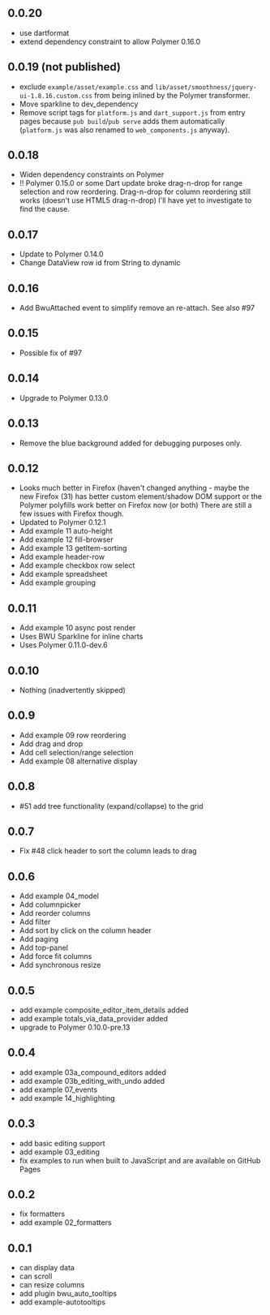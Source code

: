 ## 0.0.20
- use dartformat
- extend dependency constraint to allow Polymer 0.16.0

## 0.0.19 (not published)
- exclude `example/asset/example.css` and
`lib/asset/smoothness/jquery-ui-1.8.16.custom.css` from being inlined by the
Polymer transformer.
- Move sparkline to dev_dependency
- Remove script tags for `platform.js` and `dart_support.js` from entry pages
because `pub build`/`pub serve` adds them automatically (`platform.js` was also
renamed to `web_components.js` anyway).

## 0.0.18
- Widen dependency constraints on Polymer
- !! Polymer 0.15.0 or some Dart update broke drag-n-drop for range selection and
 row reordering. Drag-n-drop for column reordering still works (doesn't use HTML5
 drag-n-drop) I'll have yet to investigate to find the cause.
## 0.0.17
- Update to Polymer 0.14.0
- Change DataView row id from String to dynamic

## 0.0.16
- Add BwuAttached event to simplify remove an re-attach. See also #97

## 0.0.15
- Possible fix of #97

## 0.0.14
- Upgrade to Polymer 0.13.0

## 0.0.13
- Remove the blue background added for debugging purposes only.

## 0.0.12
- Looks much better in Firefox (haven't changed anything -
maybe the new Firefox (31) has better custom element/shadow DOM support
or the Polymer polyfills work better on Firefox now (or both)
There are still a few issues with Firefox though.
- Updated to Polymer 0.12.1
- Add example 11 auto-height
- Add example 12 fill-browser
- Add example 13 getItem-sorting
- Add example header-row
- Add example checkbox row select
- Add example spreadsheet
- Add example grouping

## 0.0.11
- Add example 10 async post render
- Uses BWU Sparkline for inline charts
- Uses Polymer 0.11.0-dev.6

## 0.0.10
- Nothing (inadvertently skipped)

## 0.0.9
- Add example 09 row reordering
- Add drag and drop
- Add cell selection/range selection
- Add example 08 alternative display

## 0.0.8
- #51 add tree functionality (expand/collapse) to the grid

## 0.0.7
- Fix #48 click header to sort the column leads to drag

## 0.0.6
- Add example 04_model
- Add columnpicker
- Add reorder columns
- Add filter
- Add sort by click on the column header
- Add paging
- Add top-panel
- Add force fit columns
- Add synchronous resize

## 0.0.5
* add example composite_editor_item_details added
* add example totals_via_data_provider added
* upgrade to Polymer 0.10.0-pre.13

## 0.0.4

* add example 03a_compound_editors added
* add example 03b_editing_with_undo added
* add example 07_events
* add example 14_highlighting

## 0.0.3
* add basic editing support
* add example 03_editing
* fix examples to run when built to JavaScript and are available on GitHub Pages

## 0.0.2

* fix formatters
* add example 02_formatters

## 0.0.1

* can display data
* can scroll
* can resize columns
* add plugin bwu_auto_tooltips
* add example-autotooltips
